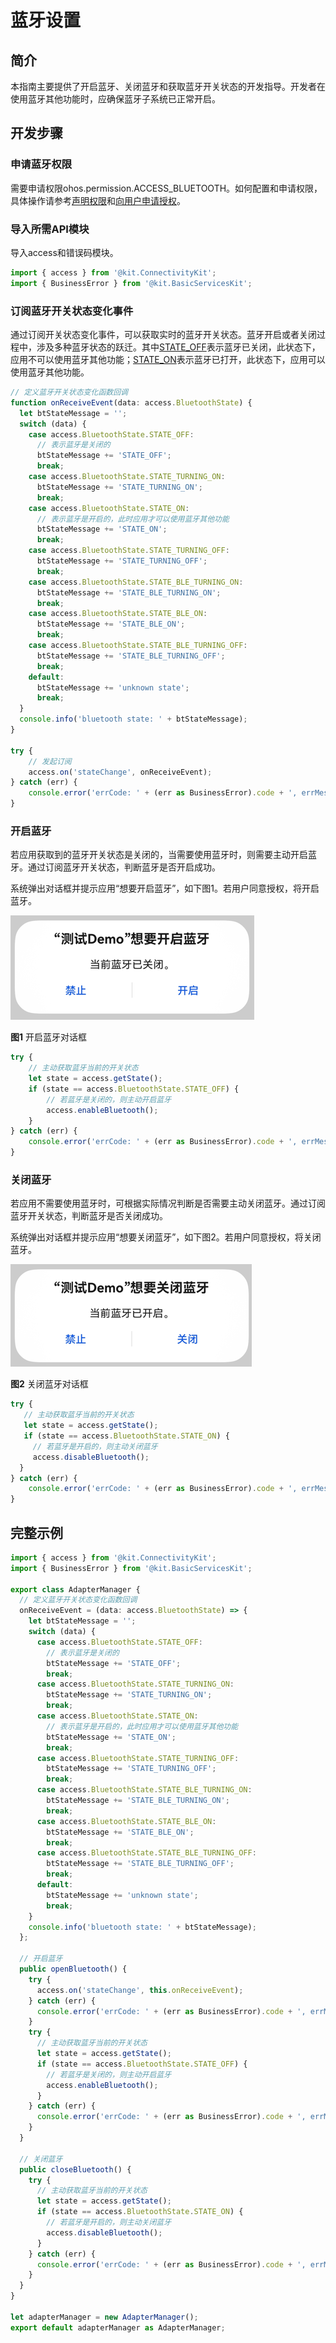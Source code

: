 # 蓝牙设置

## 简介
本指南主要提供了开启蓝牙、关闭蓝牙和获取蓝牙开关状态的开发指导。开发者在使用蓝牙其他功能时，应确保蓝牙子系统已正常开启。

## 开发步骤

### 申请蓝牙权限
需要申请权限ohos.permission.ACCESS_BLUETOOTH。如何配置和申请权限，具体操作请参考[声明权限](../../security/AccessToken/declare-permissions.md)和[向用户申请授权](../../security/AccessToken/request-user-authorization.md)。

### 导入所需API模块
导入access和错误码模块。
```ts
import { access } from '@kit.ConnectivityKit';
import { BusinessError } from '@kit.BasicServicesKit';
```

### 订阅蓝牙开关状态变化事件
通过订阅开关状态变化事件，可以获取实时的蓝牙开关状态。蓝牙开启或者关闭过程中，涉及多种蓝牙状态的跃迁。其中[STATE_OFF](../../reference/apis-connectivity-kit/js-apis-bluetooth-access.md#bluetoothstate)表示蓝牙已关闭，此状态下，应用不可以使用蓝牙其他功能；[STATE_ON](../../reference/apis-connectivity-kit/js-apis-bluetooth-access.md#bluetoothstate)表示蓝牙已打开，此状态下，应用可以使用蓝牙其他功能。
```ts
// 定义蓝牙开关状态变化函数回调
function onReceiveEvent(data: access.BluetoothState) {
  let btStateMessage = '';
  switch (data) {
    case access.BluetoothState.STATE_OFF:
      // 表示蓝牙是关闭的
      btStateMessage += 'STATE_OFF';
      break;
    case access.BluetoothState.STATE_TURNING_ON:
      btStateMessage += 'STATE_TURNING_ON';
      break;
    case access.BluetoothState.STATE_ON:
      // 表示蓝牙是开启的，此时应用才可以使用蓝牙其他功能
      btStateMessage += 'STATE_ON';
      break;
    case access.BluetoothState.STATE_TURNING_OFF:
      btStateMessage += 'STATE_TURNING_OFF';
      break;
    case access.BluetoothState.STATE_BLE_TURNING_ON:
      btStateMessage += 'STATE_BLE_TURNING_ON';
      break;
    case access.BluetoothState.STATE_BLE_ON:
      btStateMessage += 'STATE_BLE_ON';
      break;
    case access.BluetoothState.STATE_BLE_TURNING_OFF:
      btStateMessage += 'STATE_BLE_TURNING_OFF';
      break;
    default:
      btStateMessage += 'unknown state';
      break;
  }
  console.info('bluetooth state: ' + btStateMessage);
}

try {
    // 发起订阅
    access.on('stateChange', onReceiveEvent);
} catch (err) {
    console.error('errCode: ' + (err as BusinessError).code + ', errMessage: ' + (err as BusinessError).message);
}
```

### 开启蓝牙
若应用获取到的蓝牙开关状态是关闭的，当需要使用蓝牙时，则需要主动开启蓝牙。通过订阅蓝牙开关状态，判断蓝牙是否开启成功。

系统弹出对话框并提示应用“想要开启蓝牙”，如下图1。若用户同意授权，将开启蓝牙。

![enable bluetooth dialog](figures/enable-bluetooth-dialog.png)

**图1** 开启蓝牙对话框
```ts
try {
    // 主动获取蓝牙当前的开关状态
    let state = access.getState();
    if (state == access.BluetoothState.STATE_OFF) {
        // 若蓝牙是关闭的，则主动开启蓝牙
        access.enableBluetooth();
    }
} catch (err) {
    console.error('errCode: ' + (err as BusinessError).code + ', errMessage: ' + (err as BusinessError).message);
}
```

### 关闭蓝牙
若应用不需要使用蓝牙时，可根据实际情况判断是否需要主动关闭蓝牙。通过订阅蓝牙开关状态，判断蓝牙是否关闭成功。

系统弹出对话框并提示应用“想要关闭蓝牙”，如下图2。若用户同意授权，将关闭蓝牙。

![disable bluetooth dialog](figures/disable-bluetooth-dialog.png)

**图2** 关闭蓝牙对话框
```ts
try {
   // 主动获取蓝牙当前的开关状态
   let state = access.getState();
   if (state == access.BluetoothState.STATE_ON) {
     // 若蓝牙是开启的，则主动关闭蓝牙
     access.disableBluetooth();
  }
} catch (err) {
    console.error('errCode: ' + (err as BusinessError).code + ', errMessage: ' + (err as BusinessError).message);
}
```

## 完整示例
```ts
import { access } from '@kit.ConnectivityKit';
import { BusinessError } from '@kit.BasicServicesKit';

export class AdapterManager {
  // 定义蓝牙开关状态变化函数回调
  onReceiveEvent = (data: access.BluetoothState) => {
    let btStateMessage = '';
    switch (data) {
      case access.BluetoothState.STATE_OFF:
        // 表示蓝牙是关闭的
        btStateMessage += 'STATE_OFF';
        break;
      case access.BluetoothState.STATE_TURNING_ON:
        btStateMessage += 'STATE_TURNING_ON';
        break;
      case access.BluetoothState.STATE_ON:
        // 表示蓝牙是开启的，此时应用才可以使用蓝牙其他功能
        btStateMessage += 'STATE_ON';
        break;
      case access.BluetoothState.STATE_TURNING_OFF:
        btStateMessage += 'STATE_TURNING_OFF';
        break;
      case access.BluetoothState.STATE_BLE_TURNING_ON:
        btStateMessage += 'STATE_BLE_TURNING_ON';
        break;
      case access.BluetoothState.STATE_BLE_ON:
        btStateMessage += 'STATE_BLE_ON';
        break;
      case access.BluetoothState.STATE_BLE_TURNING_OFF:
        btStateMessage += 'STATE_BLE_TURNING_OFF';
        break;
      default:
        btStateMessage += 'unknown state';
        break;
    }
    console.info('bluetooth state: ' + btStateMessage);
  };

  // 开启蓝牙
  public openBluetooth() {
    try {
      access.on('stateChange', this.onReceiveEvent);
    } catch (err) {
      console.error('errCode: ' + (err as BusinessError).code + ', errMessage: ' + (err as BusinessError).message);
    }
    try {
      // 主动获取蓝牙当前的开关状态
      let state = access.getState();
      if (state == access.BluetoothState.STATE_OFF) {
        // 若蓝牙是关闭的，则主动开启蓝牙
        access.enableBluetooth();
      }
    } catch (err) {
      console.error('errCode: ' + (err as BusinessError).code + ', errMessage: ' + (err as BusinessError).message);
    }
  }

  // 关闭蓝牙
  public closeBluetooth() {
    try {
      // 主动获取蓝牙当前的开关状态
      let state = access.getState();
      if (state == access.BluetoothState.STATE_ON) {
        // 若蓝牙是开启的，则主动关闭蓝牙
        access.disableBluetooth();
      }
    } catch (err) {
      console.error('errCode: ' + (err as BusinessError).code + ', errMessage: ' + (err as BusinessError).message);
    }
  }
}

let adapterManager = new AdapterManager();
export default adapterManager as AdapterManager;
```